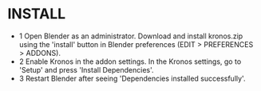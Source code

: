 # INSTALL

<!-- 3 step install: -->

- 1   Open Blender as an administrator. Download and install kronos.zip using the 'install' button in Blender preferences (EDIT > PREFERENCES > ADDONS).
&NewLine;  
&NewLine;
- 2    Enable Kronos in the addon settings. In the Kronos settings, go to 'Setup' and press 'Install Dependencies'.
&NewLine;  
&NewLine;
- 3    Restart Blender after seeing 'Dependencies installed successfully'.
